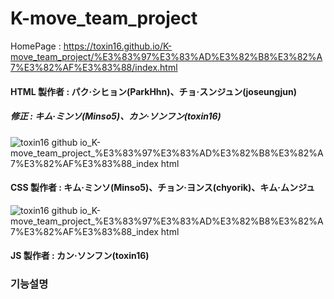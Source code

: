 # K-move_team_project

HomePage : https://toxin16.github.io/K-move_team_project/%E3%83%97%E3%83%AD%E3%82%B8%E3%82%A7%E3%82%AF%E3%83%88/index.html

#### HTML 製作者 : パク·シヒョン(ParkHhn)、チョ·スンジュン(joseungjun)
##### 修正 : キム·ミンソ(Minso5)、カン·ソンフン(toxin16)
![toxin16 github io_K-move_team_project_%E3%83%97%E3%83%AD%E3%82%B8%E3%82%A7%E3%82%AF%E3%83%88_index html](https://user-images.githubusercontent.com/109052012/194800520-1f57020a-4c3f-46d0-a2af-8c21d06fca40.png)

#### CSS 製作者 : キム·ミンソ(Minso5)、チョン·ヨンス(chyorik)、キム·ムンジュ
![toxin16 github io_K-move_team_project_%E3%83%97%E3%83%AD%E3%82%B8%E3%82%A7%E3%82%AF%E3%83%88_index html](https://user-images.githubusercontent.com/109052012/200175348-35681ec6-f91e-4bbd-8807-7a79861a397f.png)

#### JS 製作者 : カン·ソンフン(toxin16)

### 기능설명
